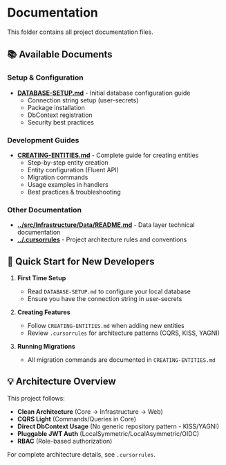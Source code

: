 # Documentation

This folder contains all project documentation files.

## 📚 Available Documents

### Setup & Configuration
- **[DATABASE-SETUP.md](DATABASE-SETUP.md)** - Initial database configuration guide
  - Connection string setup (user-secrets)
  - Package installation
  - DbContext registration
  - Security best practices

### Development Guides
- **[CREATING-ENTITIES.md](CREATING-ENTITIES.md)** - Complete guide for creating entities
  - Step-by-step entity creation
  - Entity configuration (Fluent API)
  - Migration commands
  - Usage examples in handlers
  - Best practices & troubleshooting

### Other Documentation
- **[../src/Infrastructure/Data/README.md](../src/Infrastructure/Data/README.md)** - Data layer technical documentation
- **[../.cursorrules](../.cursorrules)** - Project architecture rules and conventions

## 🚀 Quick Start for New Developers

1. **First Time Setup**
   - Read `DATABASE-SETUP.md` to configure your local database
   - Ensure you have the connection string in user-secrets

2. **Creating Features**
   - Follow `CREATING-ENTITIES.md` when adding new entities
   - Review `.cursorrules` for architecture patterns (CQRS, KISS, YAGNI)

3. **Running Migrations**
   - All migration commands are documented in `CREATING-ENTITIES.md`

## 💡 Architecture Overview

This project follows:
- **Clean Architecture** (Core → Infrastructure → Web)
- **CQRS Light** (Commands/Queries in Core)
- **Direct DbContext Usage** (No generic repository pattern - KISS/YAGNI)
- **Pluggable JWT Auth** (LocalSymmetric/LocalAsymmetric/OIDC)
- **RBAC** (Role-based authorization)

For complete architecture details, see `.cursorrules`.

